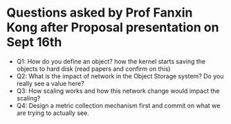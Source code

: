 # Questions asked by Prof Fanxin Kong after Proposal presentation on Sept 16th

* Q1: How do you define an object? how the kernel starts saving the objects to hard disk (read papers and confirm on this)
* Q2: What is the impact of network in the Object Storage system? Do you really see a value here?
* Q3: How scaling works and how this network change would impact the scaling?
* Q4: Design a metric collection mechanism first and commit on what we are trying to actually see.

